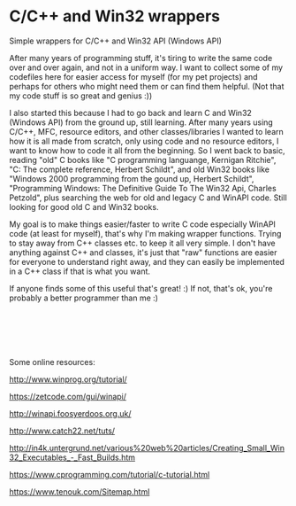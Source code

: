 # C/C++ and Win32 wrappers
Simple wrappers for C/C++ and Win32 API (Windows API)

After many years of programming stuff, it's tiring to write the same code over and over again, and not in a uniform way.
I want to collect some of my codefiles here for easier access for myself (for my pet projects) and perhaps for others who might need them or can find them helpful.
(Not that my code stuff is so great and genius :))

I also started this because I had to go back and learn C and Win32 (Windows API) from the ground up, still learning.
After many years using C/C++, MFC, resource editors, and other classes/libraries I wanted to learn how it is all made from scratch, only using code and no resource editors, I want to know how to code it all from the beginning.
So I went back to basic, reading "old" C books like "C programming languange, Kernigan Ritchie", "C: The complete reference, Herbert Schildt", and old Win32 books like "Windows 2000 programming from the gound up, Herbert Schildt", "Programming Windows: The Definitive Guide To The Win32 Api, Charles Petzold", plus searching the web for old and legacy C and WinAPI code. Still looking for good old C and Win32 books.

My goal is to make things easier/faster to write C code especially WinAPI code (at least for myself), that's why I'm making wrapper functions.
Trying to stay away from C++ classes etc. to keep it all very simple. I don't have anything against C++ and classes, it's just that "raw" functions are easier for everyone to understand right away, and they can easily be implemented in a C++ class if that is what you want.

If anyone finds some of this useful that's great! :)
If not, that's ok, you're probably a better programmer than me :)


<br><br><br><br><br>
Some online resources:

http://www.winprog.org/tutorial/

https://zetcode.com/gui/winapi/

http://winapi.foosyerdoos.org.uk/

http://www.catch22.net/tuts/

http://in4k.untergrund.net/various%20web%20articles/Creating_Small_Win32_Executables_-_Fast_Builds.htm

https://www.cprogramming.com/tutorial/c-tutorial.html

https://www.tenouk.com/Sitemap.html

